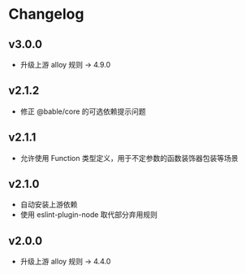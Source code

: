 # Changelog

## v3.0.0

* 升级上游 alloy 规则 -> 4.9.0


## v2.1.2

* 修正 @bable/core 的可选依赖提示问题

## v2.1.1

* 允许使用 Function 类型定义，用于不定参数的函数装饰器包装等场景


## v2.1.0

* 自动安装上游依赖
* 使用 eslint-plugin-node 取代部分弃用规则


## v2.0.0

* 升级上游 alloy 规则 -> 4.4.0
